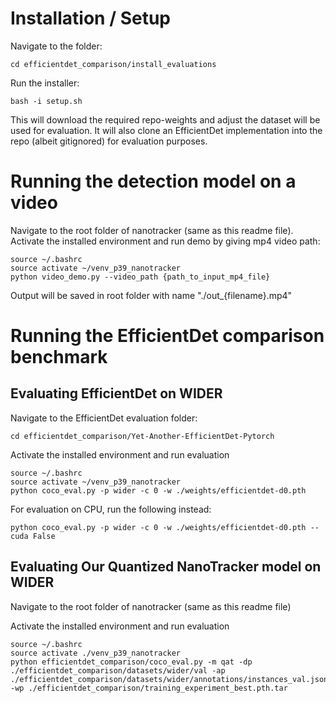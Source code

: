 # Installation / Setup

Navigate to the  folder:

	cd efficientdet_comparison/install_evaluations

Run the installer:

	bash -i setup.sh

This will download the required repo-weights and adjust the dataset will be used for evaluation. It will also clone an EfficientDet implementation into the repo (albeit gitignored) for evaluation purposes.

# Running the detection model on a video 

Navigate to the root folder of nanotracker (same as this readme file). Activate the installed environment and run demo by giving mp4 video path:

    source ~/.bashrc
    source activate ~/venv_p39_nanotracker
    python video_demo.py --video_path {path_to_input_mp4_file}

Output will be saved in root folder with name "./out_{filename}.mp4"

# Running the EfficientDet comparison benchmark

## Evaluating EfficientDet on WIDER

Navigate to the EfficientDet evaluation folder:

    cd efficientdet_comparison/Yet-Another-EfficientDet-Pytorch

Activate the installed environment and run evaluation

    source ~/.bashrc
    source activate ~/venv_p39_nanotracker
    python coco_eval.py -p wider -c 0 -w ./weights/efficientdet-d0.pth

For evaluation on CPU, run the following instead:

    python coco_eval.py -p wider -c 0 -w ./weights/efficientdet-d0.pth --cuda False

## Evaluating Our Quantized NanoTracker model on WIDER

Navigate to the root folder of nanotracker (same as this readme file)

Activate the installed environment and run evaluation

    source ~/.bashrc
    source activate ./venv_p39_nanotracker
    python efficientdet_comparison/coco_eval.py -m qat -dp ./efficientdet_comparison/datasets/wider/val -ap ./efficientdet_comparison/datasets/wider/annotations/instances_val.json -wp ./efficientdet_comparison/training_experiment_best.pth.tar

